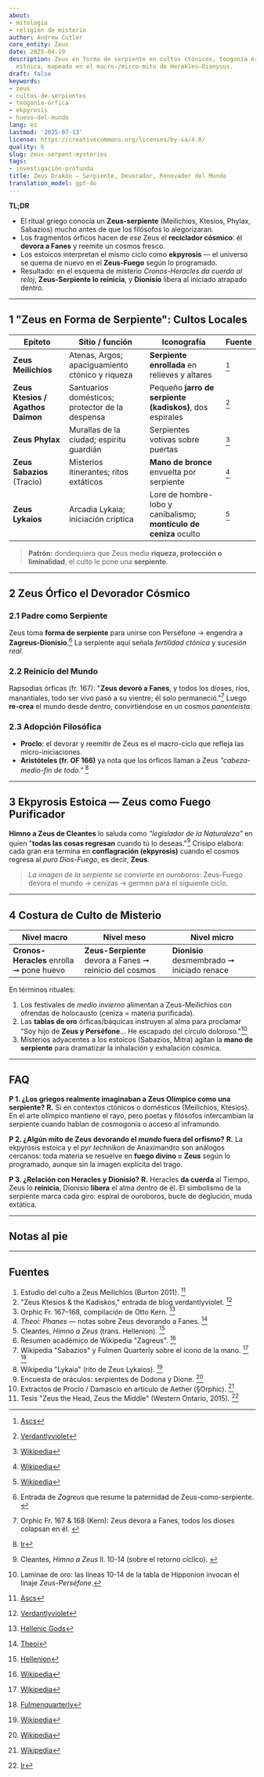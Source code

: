```yaml
---
about:
- mitología
- religión de misterio
author: Andrew Cutler
core_entity: Zeus
date: 2025-04-19
description: Zeus en forma de serpiente en cultos ctónicos, teogonía órfica y ekpyrosis
  estoica, mapeado en el macro-/micro-mito de Herakles–Dionysus.
draft: false
keywords:
- zeus
- cultos-de-serpientes
- teogonía-órfica
- ekpyrosis
- huevo-del-mundo
lang: es
lastmod: '2025-07-13'
license: https://creativecommons.org/licenses/by-sa/4.0/
quality: 6
slug: zeus-serpent-mysteries
tags:
- investigación-profunda
title: Zeus Drakôn — Serpiente, Devorador, Renovador del Mundo
translation_model: gpt-4o
---
```


**TL;DR**

- El ritual griego conocía un **Zeus-serpiente** (Meilichios, Ktesios, Phylax, Sabazios) mucho antes de que los filósofos lo alegorizaran.
- Los fragmentos órficos hacen de *ese* Zeus el **reciclador cósmico**: él **devora a Fanes** y reemite un cosmos fresco.
- Los estoicos interpretan el mismo ciclo como **ekpyrosis** — el universo se quema de nuevo en el **Zeus-Fuego** según lo programado.
- Resultado: en el esquema de misterio *Cronos-Heracles da cuerda al reloj*, **Zeus-Serpiente lo reinicia**, y **Dionisio** libera al iniciado atrapado dentro.

---

## 1 "Zeus en Forma de Serpiente": Cultos Locales

| Epíteto | Sitio / función | Iconografía | Fuente |
|---------|-----------------|-------------|--------|
| **Zeus Meilichios** | Atenas, Argos; apaciguamiento ctónico y riqueza | **Serpiente enrollada** en relieves y altares | [^oai1] |
| **Zeus Ktesios / Agathos Daimon** | Santuarios domésticos; protector de la despensa | Pequeño **jarro de serpiente (kadiskos)**, dos espirales | [^oai2] |
| **Zeus Phylax** | Murallas de la ciudad; espíritu guardián | Serpientes votivas sobre puertas | [^oai3] |
| **Zeus Sabazios** (Tracio) | Misterios itinerantes; ritos extáticos | **Mano de bronce** envuelta por serpiente | [^oai4] |
| **Zeus Lykaios** | Arcadia Lykaia; iniciación críptica | Lore de hombre-lobo y canibalismo; **montículo de ceniza** oculto | [^oai5] |

> **Patrón:** dondequiera que Zeus media **riqueza, protección o liminalidad**, el culto le pone una **serpiente**.

---

## 2 Zeus Órfico el Devorador Cósmico

### 2.1 Padre como Serpiente
Zeus toma **forma de serpiente** para unirse con Perséfone → engendra a **Zagreus-Dionisio**.[^zagreus] La serpiente aquí señala *fertilidad ctónica* y *sucesión real*.

### 2.2 Reinicio del Mundo
Rapsodias órficas (fr. 167): "**Zeus devoró a Fanes**, y todos los dioses, ríos, manantiales, todo ser vivo pasó a su vientre; él solo permaneció."[^phanes-swallow]
Luego **re-crea** el mundo desde dentro, convirtiéndose en un cosmos *panenteísta*.

### 2.3 Adopción Filosófica
- **Proclo**: el devorar y reemitir de Zeus es el macro-ciclo que refleja las micro-iniciaciones.
- **Aristóteles (fr. OF 166)** ya nota que los órficos llaman a Zeus *"cabeza-medio-fin de todo."* [^oai6]

---

## 3 Ekpyrosis Estoica — Zeus como Fuego Purificador

**Himno a Zeus de Cleantes** lo saluda como *"legislador de la Naturaleza"* en quien "**todas las cosas regresan** cuando tú lo deseas."[^cleanthes] Crisipo elabora: cada gran era termina en **conflagración (ekpyrosis)** cuando el cosmos regresa al *puro Dios-Fuego*, es decir, **Zeus**.

> *La imagen de la serpiente se convierte en ouroboros*: Zeus-Fuego devora el mundo → cenizas → germen para el siguiente ciclo.

---

## 4 Costura de Culto de Misterio

| Nivel macro | Nivel meso | Nivel micro |
|-------------|------------|-------------|
| **Cronos-Heracles** enrolla ➞ pone huevo | **Zeus-Serpiente** devora a Fanes ➞ reinicio del cosmos | **Dionisio** desmembrado ➞ iniciado renace |

En términos rituales:
1. Los festivales de *medio invierno* alimentan a Zeus-Meilichios con ofrendas de holocausto (ceniza = materia purificada).
2. Las **tablas de oro** órficas/báquicas instruyen al alma para proclamar "Soy hijo de **Zeus y Perséfone**… He escapado del círculo doloroso."[^tablets]
3. Misterios adyacentes a los estoicos (Sabazios, Mitra) agitan la **mano de serpiente** para dramatizar la inhalación y exhalación cósmica.

---

## FAQ <!-- mantiene el soporte de esquema FAQPage -->

**P 1. ¿Los griegos realmente imaginaban a Zeus Olímpico como una serpiente?**
**R.** Sí en contextos ctónicos o domésticos (Meilichios, Ktesios). En el arte olímpico mantiene el rayo, pero poetas y filósofos intercambian la serpiente cuando hablan de cosmogonía o acceso al inframundo.

**P 2. ¿Algún mito de Zeus devorando el *mundo* fuera del orfismo?**
**R.** La ekpyrosis estoica y el *pyr technikon* de Anaximandro son análogos cercanos: toda materia se resuelve en **fuego divino = Zeus** según lo programado, aunque sin la imagen explícita del trago.

**P 3. ¿Relación con Heracles y Dionisio?**
**R.** Heracles **da cuerda** al Tiempo, Zeus lo **reinicia**, Dionisio **libera** el alma dentro de él. El simbolismo de la serpiente marca cada giro: espiral de ouroboros, bucle de deglución, muda extática.

---

## Notas al pie

[^oai1]: [Ascs](https://www.ascs.org.au/news/ascs31/Burton.pdf)
[^oai2]: [Verdantlyviolet](https://verdantlyviolet.tumblr.com/post/643083523253829632/zeus-ktesios-and-the-kadiskos-zeus-ktesios-of-the)
[^oai3]: [Wikipedia](https://en.wikipedia.org/wiki/Oracle)
[^oai4]: [Wikipedia](https://en.wikipedia.org/wiki/Sabazios)
[^oai5]: [Wikipedia](https://en.wikipedia.org/wiki/Lykaia)
[^oai6]: [Ir](https://ir.lib.uwo.ca/context/etd/article/4619/viewcontent/Zeus_the_Head_Zeus_the_Middle___Studies_in_the_Orphic_Theogonies.pdf)
[^oai7]: [Wikipedia](https://en.wikipedia.org/wiki/Zagreus)
[^oai8]: [Hellenic Gods](https://www.hellenicgods.org/the-orphic-fragments-of-otto-kern)
[^oai9]: [Hellenion](https://www.hellenion.org/zeus/cleanthes-hymn-to-zeus/)
[^oai10]: [Theoi](https://www.theoi.com/Protogenos/Phanes.html)
[^oai11]: [Fulmenquarterly](https://www.fulmenquarterly.com/the-hand-of-sabazios)
[^oai12]: [Wikipedia](https://en.wikipedia.org/wiki/Aether_%28mythology%29)
[^zagreus]: Entrada de *Zagreus* que resume la paternidad de Zeus-como-serpiente. [^oai7]
[^phanes-swallow]: Orphic Fr. 167 & 168 (Kern): Zeus devora a Fanes, todos los dioses colapsan en él. [^oai8]
[^cleanthes]: Cleantes, *Himno a Zeus* ll. 10-14 (sobre el retorno cíclico). [^oai9]
[^tablets]: Laminae de oro: las líneas 10-14 de la tabla de Hipponion invocan el linaje *Zeus-Perséfone*.

---

## Fuentes

1. Estudio del culto a Zeus Meilichios (Burton 2011). [^oai1]
2. "Zeus Ktesios & the Kadiskos," entrada de blog verdantlyviolet. [^oai2]
3. Orphic Fr. 167–168, compilación de Otto Kern. [^oai8]
4. *Theoi: Phanes* — notas sobre Zeus devorando a Fanes. [^oai10]
5. Cleantes, *Himno a Zeus* (trans. Hellenion). [^oai9]
6. Resumen académico de Wikipedia "Zagreus". [^oai7]
7. Wikipedia "Sabazios" y Fulmen Quarterly sobre el icono de la mano. [^oai4] [^oai11]
8. Wikipedia "Lykaia" (rito de Zeus Lykaios). [^oai5]
9. Encuesta de oráculos: serpientes de Dodona y Dione. [^oai3]
10. Extractos de Proclo / Damascio en artículo de Aether (§Orphic). [^oai12]
11. Tesis "Zeus the Head, Zeus the Middle" (Western Ontario, 2015). [^oai6]